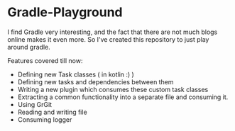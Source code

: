 # Gradle-Playground

I find Gradle very interesting, and the fact that there are not much blogs online makes it even more. So I've created this repository to just play around gradle. 

Features covered till now:

- Defining new Task classes ( in kotlin :) )
- Defining new tasks and dependencies between them
- Writing a new plugin which consumes these custom task classes
- Extracting a common functionality into a separate file and consuming it.
- Using GrGit
- Reading and writing file
- Consuming logger
